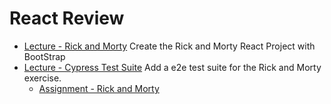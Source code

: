 # React Review

- [Lecture - Rick and Morty](.) Create the Rick and Morty React Project with BootStrap
- [Lecture - Cypress Test Suite](.) Add a e2e test suite for the Rick and Morty exercise.
  - [Assignment - Rick and Morty](https://github.com/Code-Platoon-Assignments/Rick-and-Morty-React-V.git)
